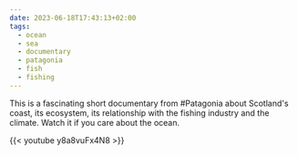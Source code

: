 ```yaml
---
date: 2023-06-18T17:43:13+02:00
tags:
  - ocean
  - sea
  - documentary
  - patagonia
  - fish
  - fishing
---
```


This is a fascinating short documentary from #Patagonia about Scotland's coast, its ecosystem, its relationship with the fishing industry and the climate. Watch it if you care about the ocean.

{{< youtube y8a8vuFx4N8 >}}